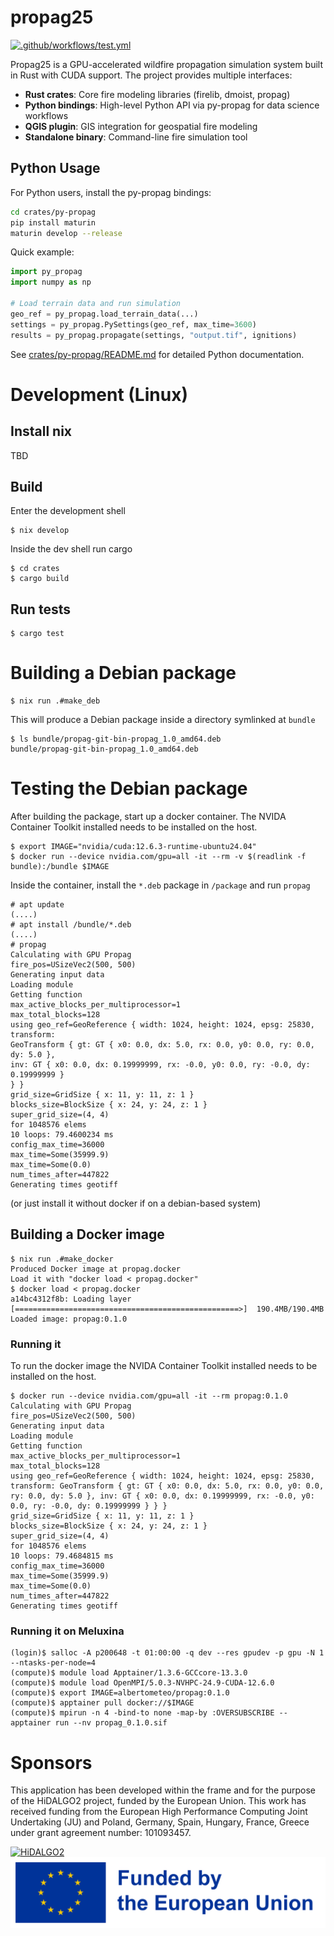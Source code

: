 # propag25

[![.github/workflows/test.yml](https://github.com/albertov/propag25/actions/workflows/test.yml/badge.svg)](https://github.com/albertov/propag25/actions/workflows/test.yml)

Propag25 is a GPU-accelerated wildfire propagation simulation system built in Rust with CUDA support. The project provides multiple interfaces:

- **Rust crates**: Core fire modeling libraries (firelib, dmoist, propag)
- **Python bindings**: High-level Python API via py-propag for data science workflows
- **QGIS plugin**: GIS integration for geospatial fire modeling
- **Standalone binary**: Command-line fire simulation tool

## Python Usage

For Python users, install the py-propag bindings:

```bash
cd crates/py-propag
pip install maturin
maturin develop --release
```

Quick example:
```python
import py_propag
import numpy as np

# Load terrain data and run simulation
geo_ref = py_propag.load_terrain_data(...)
settings = py_propag.PySettings(geo_ref, max_time=3600)
results = py_propag.propagate(settings, "output.tif", ignitions)
```

See [crates/py-propag/README.md](crates/py-propag/README.md) for detailed Python documentation.

# Development (Linux)

## Install nix

TBD

## Build

Enter the development shell

```console
$ nix develop
```

Inside the dev shell run cargo

```console
$ cd crates
$ cargo build
```

## Run tests

```console
$ cargo test
```

# Building a Debian package

```console
$ nix run .#make_deb
```

This will produce a Debian package inside a directory symlinked at `bundle`

```console
$ ls bundle/propag-git-bin-propag_1.0_amd64.deb 
bundle/propag-git-bin-propag_1.0_amd64.deb
```

# Testing the Debian package

After building the package, start up a docker container. The NVIDA Container
Toolkit installed needs to be installed on the host.

```console
$ export IMAGE="nvidia/cuda:12.6.3-runtime-ubuntu24.04"
$ docker run --device nvidia.com/gpu=all -it --rm -v $(readlink -f bundle):/bundle $IMAGE
```

Inside the container, install the `*.deb` package in `/package` and run `propag`

```console
# apt update
(....)
# apt install /bundle/*.deb
(....)
# propag
Calculating with GPU Propag
fire_pos=USizeVec2(500, 500)
Generating input data
Loading module
Getting function
max_active_blocks_per_multiprocessor=1
max_total_blocks=128
using geo_ref=GeoReference { width: 1024, height: 1024, epsg: 25830, transform:
GeoTransform { gt: GT { x0: 0.0, dx: 5.0, rx: 0.0, y0: 0.0, ry: 0.0, dy: 5.0 },
inv: GT { x0: 0.0, dx: 0.19999999, rx: -0.0, y0: 0.0, ry: -0.0, dy: 0.19999999 }
} }
grid_size=GridSize { x: 11, y: 11, z: 1 }
blocks_size=BlockSize { x: 24, y: 24, z: 1 }
super_grid_size=(4, 4)
for 1048576 elems
10 loops: 79.4600234 ms
config_max_time=36000
max_time=Some(35999.9)
max_time=Some(0.0)
num_times_after=447822
Generating times geotiff
```

(or just install it without docker if on a debian-based system)

## Building a Docker image

```console
$ nix run .#make_docker
Produced Docker image at propag.docker
Load it with "docker load < propag.docker"
$ docker load < propag.docker
a14bc4312f8b: Loading layer
[==================================================>]  190.4MB/190.4MB
Loaded image: propag:0.1.0  
```

### Running it

To run the docker image the NVIDA Container Toolkit installed needs to be
installed on the host.

```console
$ docker run --device nvidia.com/gpu=all -it --rm propag:0.1.0
Calculating with GPU Propag
fire_pos=USizeVec2(500, 500)
Generating input data
Loading module
Getting function
max_active_blocks_per_multiprocessor=1
max_total_blocks=128
using geo_ref=GeoReference { width: 1024, height: 1024, epsg: 25830, transform: GeoTransform { gt: GT { x0: 0.0, dx: 5.0, rx: 0.0, y0: 0.0, ry: 0.0, dy: 5.0 }, inv: GT { x0: 0.0, dx: 0.19999999, rx: -0.0, y0: 0.0, ry: -0.0, dy: 0.19999999 } } }
grid_size=GridSize { x: 11, y: 11, z: 1 }
blocks_size=BlockSize { x: 24, y: 24, z: 1 }
super_grid_size=(4, 4)
for 1048576 elems
10 loops: 79.4684815 ms
config_max_time=36000
max_time=Some(35999.9)
max_time=Some(0.0)
num_times_after=447822
Generating times geotiff
```

### Running it on Meluxina

```console
(login)$ salloc -A p200648 -t 01:00:00 -q dev --res gpudev -p gpu -N 1 --ntasks-per-node=4
(compute)$ module load Apptainer/1.3.6-GCCcore-13.3.0
(compute)$ module load OpenMPI/5.0.3-NVHPC-24.9-CUDA-12.6.0
(compute)$ export IMAGE=albertometeo/propag:0.1.0
(compute)$ apptainer pull docker://$IMAGE
(compute)$ mpirun -n 4 -bind-to none -map-by :OVERSUBSCRIBE -- apptainer run --nv propag_0.1.0.sif
```

# Sponsors

This application has been developed within the frame and for the purpose of the
HiDALGO2 project, funded by the European Union. This work has received funding
from the European High Performance Computing Joint Undertaking (JU) and Poland,
Germany, Spain, Hungary, France, Greece under grant agreement number: 101093457.

[![HiDALGO2](https://www.hidalgo2.eu/wp-content/uploads/2023/07/cropped-cropped-HiDALGO2-logo-color-RGB-768x212.png)](https://www.hidalgo2.eu)
[![Funded by the European Union](./EN_FundedbytheEU_RGB_POS.png)](https://ec.europa.eu)
